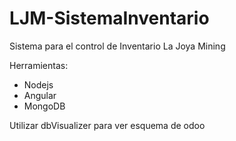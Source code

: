 # LJM-SistemaInventario

Sistema para el control de Inventario La Joya Mining

Herramientas:
 - Nodejs
 - Angular
 - MongoDB

Utilizar dbVisualizer para ver esquema de odoo